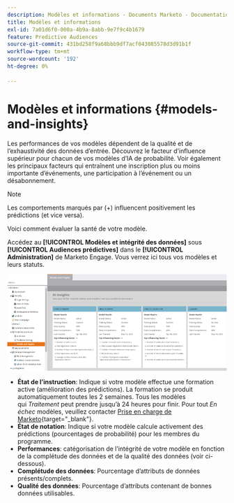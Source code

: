 ```yaml
---
description: Modèles et informations - Documents Marketo - Documentation du produit
title: Modèles et informations
exl-id: 7a01d6f0-000a-4b9a-8abb-9e7f9c4b1679
feature: Predictive Audiences
source-git-commit: 431bd258f9a68bbb9df7acf043085578d3d91b1f
workflow-type: tm+mt
source-wordcount: '192'
ht-degree: 0%

---
```


# Modèles et informations {#models-and-insights}

Les performances de vos modèles dépendent de la qualité et de l’exhaustivité des données d’entrée. Découvrez le facteur d’influence supérieur pour chacun de vos modèles d’IA de probabilité. Voir également les principaux facteurs qui entraînent une inscription plus ou moins importante d’événements, une participation à l’événement ou un désabonnement.

>[!NOTE]
>
>Les comportements marqués par (+) influencent positivement les prédictions (et vice versa).

Voici comment évaluer la santé de votre modèle.

Accédez au **[!UICONTROL Modèles et intégrité des données]** sous **[!UICONTROL Audiences prédictives]** dans le **[!UICONTROL Administration]** de Marketo Engage. Vous verrez ici tous vos modèles et leurs statuts.

![Image 1](assets/models-and-insights-1.png)

* **État de l’instruction**: Indique si votre modèle effectue une formation active (amélioration des prédictions). La formation se produit automatiquement toutes les 2 semaines. Tous les modèles qui _Traitement_ peut prendre jusqu’à 24 heures pour finir. Pour tout _En échec_ modèles, veuillez contacter [Prise en charge de Marketo](https://nation.marketo.com/t5/Support/ct-p/Support){target="_blank"}.
* **État de notation**: Indique si votre modèle calcule activement des prédictions (pourcentages de probabilité) pour les membres du programme.
* **Performances**: catégorisation de l’intégrité de votre modèle en fonction de la complétude des données et de la qualité des données (voir ci-dessous).
* **Complétude des données**: Pourcentage d’attributs de données présents/complets.
* **Qualité des données**: Pourcentage d’attributs contenant de bonnes données utilisables.
